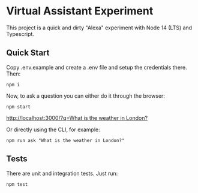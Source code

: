 # Virtual Assistant Experiment

This project is a quick and dirty "Alexa" experiment with Node 14 (LTS) and Typescript.

## Quick Start

Copy .env.example and create a .env file and setup the credentials there. Then:

```
npm i
```

Now, to ask a question you can either do it through the browser:

```
npm start
```

[http://localhost:3000/?q=What is the weather in London?](http://localhost:3000/?q=What%20is%20the%20weather%20in%20London%3F)

Or directly using the CLI, for example:

```
npm run ask "What is the weather in London?"
```

## Tests

There are unit and integration tests. Just run:

```
npm test
```

